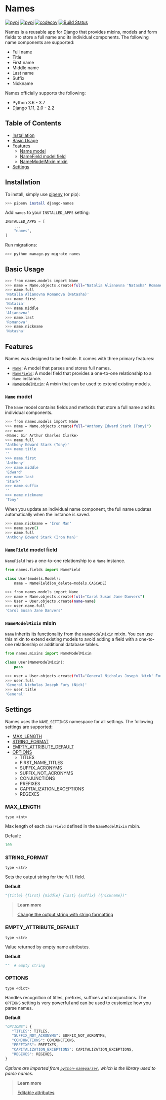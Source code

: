 # Names

[![pypi](https://img.shields.io/pypi/v/django-names.svg)](https://pypi.org/project/django-names/)
[![pypi](https://img.shields.io/pypi/pyversions/django-names.svg)](https://pypi.org/project/django-names/)
[![codecov](https://codecov.io/gh/jcp/django-names/branch/master/graph/badge.svg)](https://codecov.io/gh/jcp/django-names)
[![Build Status](https://travis-ci.org/jcp/django-names.svg?branch=master)](https://travis-ci.org/jcp/django-names)

Names is a reusable app for Django that provides mixins, models and form fields
to store a full name and its individual components. The following name
components are supported:

- Full name
- Title
- First name
- Middle name
- Last name
- Suffix
- Nickname

Names officially supports the following:

* Python 3.6 - 3.7
* Django 1.11, 2.0 - 2.2

## Table of Contents

* [Installation](#installation)
* [Basic Usage](#basic-usage)
* [Features](#features)
  * [Name model](#name)
  * [NameField model field](#namefield)
  * [NameModelMixin mixin](#namemodelmixin)
* [Settings](#settings)


## Installation

To install, simply use [pipenv](http://pipenv.org/) (or pip):

```bash
>>> pipenv install django-names
```

Add `names` to your `INSTALLED_APPS` setting:

```python
INSTALLED_APPS = [
    ...
    "names",
]
```

Run migrations:

```bash
>>> python manage.py migrate names
```

## Basic Usage

```bash
>>> from names.models import Name
>>> name = Name.objects.create(full="Natalia Alianovna 'Natasha' Romanova")
>>> name.full
'Natalia Alianovna Romanova (Natasha)'
>>> name.first
'Natalia'
>>> name.middle
'Alianovna'
>>> name.last
'Romanova'
>>> name.nickname
'Natasha'
```

## Features

Names was designed to be flexible. It comes with three primary features:

- [`Name`](#name-model): A model that parses and stores full names.
- [`NameField`](#namefield-model-field): A model field that provides a one-to-one relationship to a `Name` instance.
- [`NameModelMixin`](#namemodelmixin-mixin): A mixin that can be used to extend existing models.

### `Name` model

The `Name` model contains fields and methods that store a full name and its
individual components.

```bash
>>> from names.models import Name
>>> name = Name.objects.create(full="Anthony Edward Stark (Tony)")
>>> name
<Name: Sir Arthur Charles Clarke>
>>> name.full
"Anthony Edward Stark (Tony)'
>>> name.title
''
>>> name.first
'Anthony'
>>> name.middle
'Edward'
>>> name.last
'Stark'
>>> name.suffix
''
>>> name.nickname
'Tony'
```

When you update an individual name component, the full name updates
automatically when the instance is saved.

```bash
>>> name.nickname = 'Iron Man'
>>> name.save()
>>> name.full
'Anthony Edward Stark (Iron Man)'
```

### `NameField` model field

`NameField` has a one-to-one relationship to a `Name` instance.

```python
from names.fields import NameField

class User(models.Model):
    name = NameField(on_delete=models.CASCADE)
```

```bash
>>> from names.models import Name
>>> name = Name.objects.create(full="Carol Susan Jane Danvers")
>>> User = User.objects.create(name=name)
>>> user.name.full
'Carol Susan Jane Danvers'
```

### `NameModelMixin` mixin

`Name` inherits its functionality from the `NameModelMixin` mixin. You can
use this mixin to extend existing models to avoid adding a field with a
one-to-one relationship or additional database tables.

```python
from names.mixins import NameModelMixin

class User(NameModelMixin):
    pass
```

```bash
>>> user = User.objects.create(full="General Nicholas Joseph 'Nick' Fury")
>>> user.full
'General Nicholas Joseph Fury (Nick)'
>>> user.title
'General'
```

## Settings

Names uses the `NAME_SETTINGS` namespace for all settings. The following settings
are supported:

* [MAX_LENGTH](#max_length)
* [STRING_FORMAT](#string_format)
* [EMPTY_ATTRIBUTE_DEFAULT](#empty_attribute_default)
* [OPTIONS](#options)
  * TITLES
  * FIRST_NAME_TITLES
  * SUFFIX_ACRONYMS
  * SUFFIX_NOT_ACRONYMS
  * CONJUNCTIONS
  * PREFIXES
  * CAPITALIZATION_EXCEPTIONS
  * REGEXES

### MAX_LENGTH

`type <int>`

Max length of each `CharField` defined in the `NameModelMixin` mixin.

Default:
```python
100
```

### STRING_FORMAT

`type <str>`

Sets the output string for the `full` field.

**Default**
```python
"{title} {first} {middle} {last} {suffix} ({nickname})"
```

> **Learn more**
>
> [Change the output string with string formatting](https://nameparser.readthedocs.io/en/latest/usage.html#change-the-output-string-with-string-formatting)

### EMPTY_ATTRIBUTE_DEFAULT

`type <str>`

Value returned by empty name attributes.

**Default**
```python
""  # empty string
```

### OPTIONS

`type <dict>`

Handles recognition of titles, prefixes, suffixes and conjunctions. The `OPTIONS` setting is
very powerful and can be used to customize how you parse names.

**Default**
```python
"OPTIONS": {
   "TITLES": TITLES,
   "SUFFIX_NOT_ACRONYMS": SUFFIX_NOT_ACRONYMS,
   "CONJUNCTIONS": CONJUNCTIONS,
   "PREFIXES": PREFIXES,
   "CAPITALIZATION_EXCEPTIONS": CAPITALIZATION_EXCEPTIONS,
   "REGEXES": REGEXES,
}
```

*Options are imported from [`python-nameparser`](https://github.com/derek73/python-nameparser), which is the library used to parse names.*

> **Learn more**
>
> [Editable attributes](https://nameparser.readthedocs.io/en/latest/customize.html#editable-attributes-of-nameparser-config-constants)
